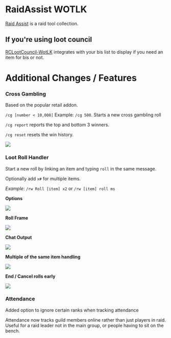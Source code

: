 # RaidAssist WOTLK 

[Raid Assist](https://www.curseforge.com/wow/addons/raid-assist) is a raid tool collection. 

## If you're using loot council 

[RCLootCouncil-WotLK](https://github.com/ajseward/RcLootCouncil-Wotlk) integrates with your bis list to display if you need an item for bis or not.


# Additional Changes / Features

### **Cross Gambling** 
Based on the popular retail addon. 

`/cg [number < 10,000]`  Example: `/cg 500`. Starts a new cross gambling roll

`/cg report` reports the top and bottom 3 winners.

`/cg reset` resets the win history.


![](https://i.imgur.com/xUKhnK3.png)

### **Loot Roll Handler**
Start a new roll by linking an item and typing `roll` in the same message. 

Optionally add `x#` for multiple items. 

*Example*: `/rw Roll [item] x2` or `/rw [item] roll ms`

**Options**

![](https://i.imgur.com/5qdCNuw.png)

**Roll Frame**

![](https://i.imgur.com/3r3xLIl.png)

**Chat Output**

![](https://i.imgur.com/xIZBghF.png)

**Multiple of the same item handling**

![](https://i.imgur.com/Ulju2tm.png)

**End / Cancel rolls early**

![](https://i.imgur.com/GGk5yQz.png)


### Attendance
Added option to ignore certain ranks when tracking attendance

Attendance now tracks guild members online rather than just players in raid. Useful for a raid leader not in the main group, or people having to sit on the bench.